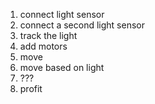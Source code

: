 1. connect light sensor  
2. connect a second light sensor  
3. track the light  
4. add motors
5. move
6. move based on light
7. ???
8. profit

